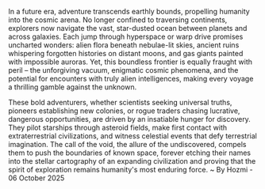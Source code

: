 
In a future era, adventure transcends earthly bounds, propelling humanity into the cosmic arena. No longer confined to traversing continents, explorers now navigate the vast, star-dusted ocean between planets and across galaxies. Each jump through hyperspace or warp drive promises uncharted wonders: alien flora beneath nebulae-lit skies, ancient ruins whispering forgotten histories on distant moons, and gas giants painted with impossible auroras. Yet, this boundless frontier is equally fraught with peril – the unforgiving vacuum, enigmatic cosmic phenomena, and the potential for encounters with truly alien intelligences, making every voyage a thrilling gamble against the unknown.

These bold adventurers, whether scientists seeking universal truths, pioneers establishing new colonies, or rogue traders chasing lucrative, dangerous opportunities, are driven by an insatiable hunger for discovery. They pilot starships through asteroid fields, make first contact with extraterrestrial civilizations, and witness celestial events that defy terrestrial imagination. The call of the void, the allure of the undiscovered, compels them to push the boundaries of known space, forever etching their names into the stellar cartography of an expanding civilization and proving that the spirit of exploration remains humanity's most enduring force.
~ By Hozmi - 06 October 2025
